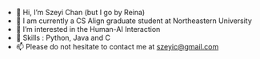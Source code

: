 - 👋 Hi, I’m Szeyi Chan (but I go by Reina)
- 🏫 I am currently a CS Align graduate student at Northeastern University
- 👀 I’m interested in the Human-AI Interaction
- 🌱 Skills : Python, Java and C
- 📫 Please do not hesitate to contact me at szeyic@gmail.com


